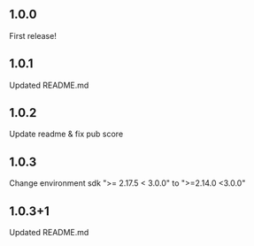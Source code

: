 ## 1.0.0
First release!
## 1.0.1
Updated README.md
## 1.0.2
Update readme & fix pub score
## 1.0.3
Change environment sdk ">= 2.17.5 < 3.0.0" to ">=2.14.0 <3.0.0"
## 1.0.3+1
Updated README.md
